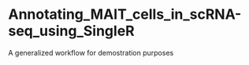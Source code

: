 # Annotating_MAIT_cells_in_scRNA-seq_using_SingleR
 A generalized workflow for demostration purposes
